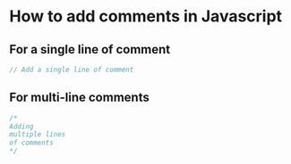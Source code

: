 # How to add comments in Javascript 

## For a single line of comment
```javascript
// Add a single line of comment
```

## For multi-line comments
```javascript
/*
Adding
multiple lines
of comments
*/
```